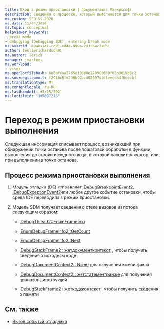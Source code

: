 ```yaml
---
title: Вход в режим приостановки | Документация Майкрософт
description: Сведения о процессе, который выполняется для точки останова, обнаруженной в функции, выполнении до строки исходного кода в курсоре или выполнении до точки останова.
ms.custom: SEO-VS-2020
ms.date: 11/04/2016
ms.topic: conceptual
helpviewer_keywords:
- break mode
- debugging [Debugging SDK], entering break mode
ms.assetid: e9a8a241-cd21-4d4e-999a-283554c288b1
author: leslierichardson95
ms.author: lerich
manager: jmartens
ms.workload:
- vssdk
ms.openlocfilehash: 6e8af8aa2765e199e8e278982669f68b3019b6c2
ms.sourcegitcommit: f2916d8fd296b92cc402597d1d1eecda4f6cccbf
ms.translationtype: MT
ms.contentlocale: ru-RU
ms.lasthandoff: 03/25/2021
ms.locfileid: "105097218"
---
```

# <a name="enter-break-mode"></a>Переход в режим приостановки выполнения
Следующая информация описывает процесс, возникающий при обнаружении точки останова после пошаговой обработки в функции, выполнения до строки исходного кода, в которой находится курсор, или при выполнении в точке останова.

## <a name="break-mode-process"></a>Процесс режима приостановки выполнения

1. Модуль отладки (DE) отправляет [IDebugBreakpointEvent2](../../extensibility/debugger/reference/idebugbreakpointevent2.md), [IDebugExceptionEvent2](../../extensibility/debugger/reference/idebugexceptionevent2.md)или любое другое событие остановки, чтобы среда IDE переводила в режим приостановки.

2. Модель SDM получает сведения о стеке вызовов из потока следующим образом:

    - [IDebugThread2::EnumFrameInfo](../../extensibility/debugger/reference/idebugthread2-enumframeinfo.md)

    - [IEnumDebugFrameInfo2::GetCount](../../extensibility/debugger/reference/ienumdebugframeinfo2-getcount.md)

    - [IEnumDebugFrameInfo2::Next](../../extensibility/debugger/reference/ienumdebugframeinfo2-next.md)

    - [IDebugStackFrame2:: жетдокументконтекст](../../extensibility/debugger/reference/idebugstackframe2-getdocumentcontext.md) , чтобы получить сведения о исходном коде

    - [IDebugDocumentContext2:: Name](../../extensibility/debugger/reference/idebugdocumentcontext2-getname.md) для получения имени файла

    - [IDebugDocumentContext2:: жетстатементранже](../../extensibility/debugger/reference/idebugdocumentcontext2-getstatementrange.md) для получения диапазона инструкций

    - [IDebugStackFrame2:: жеткодеконтекст](../../extensibility/debugger/reference/idebugstackframe2-getcodecontext.md) , чтобы получить сведения о памяти

## <a name="see-also"></a>См. также
- [Вызов событий отладчика](../../extensibility/debugger/calling-debugger-events.md)
